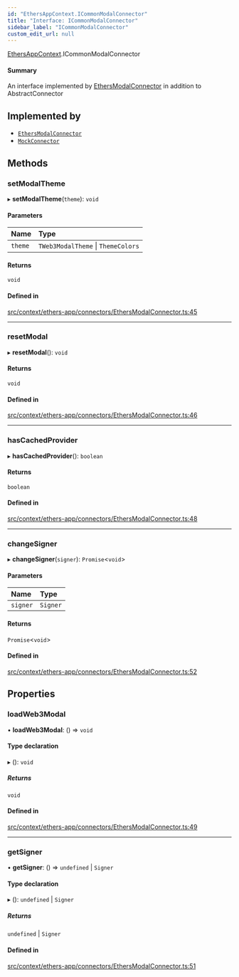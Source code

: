 ```yaml
---
id: "EthersAppContext.ICommonModalConnector"
title: "Interface: ICommonModalConnector"
sidebar_label: "ICommonModalConnector"
custom_edit_url: null
---
```


[EthersAppContext](../modules/EthersAppContext.md).ICommonModalConnector

#### Summary
An interface implemented by [EthersModalConnector](../classes/EthersAppContext.EthersModalConnector.md) in addition to AbstractConnector

## Implemented by

- [`EthersModalConnector`](../classes/EthersAppContext.EthersModalConnector.md)
- [`MockConnector`](../classes/TestUtils.MockConnector.md)

## Methods

### setModalTheme

▸ **setModalTheme**(`theme`): `void`

#### Parameters

| Name | Type |
| :------ | :------ |
| `theme` | `TWeb3ModalTheme` \| `ThemeColors` |

#### Returns

`void`

#### Defined in

[src/context/ethers-app/connectors/EthersModalConnector.ts:45](https://github.com/scaffold-eth/eth-hooks/blob/951f765/packages/eth-hooks/src/context/ethers-app/connectors/EthersModalConnector.ts#L45)

___

### resetModal

▸ **resetModal**(): `void`

#### Returns

`void`

#### Defined in

[src/context/ethers-app/connectors/EthersModalConnector.ts:46](https://github.com/scaffold-eth/eth-hooks/blob/951f765/packages/eth-hooks/src/context/ethers-app/connectors/EthersModalConnector.ts#L46)

___

### hasCachedProvider

▸ **hasCachedProvider**(): `boolean`

#### Returns

`boolean`

#### Defined in

[src/context/ethers-app/connectors/EthersModalConnector.ts:48](https://github.com/scaffold-eth/eth-hooks/blob/951f765/packages/eth-hooks/src/context/ethers-app/connectors/EthersModalConnector.ts#L48)

___

### changeSigner

▸ **changeSigner**(`signer`): `Promise`<`void`\>

#### Parameters

| Name | Type |
| :------ | :------ |
| `signer` | `Signer` |

#### Returns

`Promise`<`void`\>

#### Defined in

[src/context/ethers-app/connectors/EthersModalConnector.ts:52](https://github.com/scaffold-eth/eth-hooks/blob/951f765/packages/eth-hooks/src/context/ethers-app/connectors/EthersModalConnector.ts#L52)

## Properties

### loadWeb3Modal

• **loadWeb3Modal**: () => `void`

#### Type declaration

▸ (): `void`

##### Returns

`void`

#### Defined in

[src/context/ethers-app/connectors/EthersModalConnector.ts:49](https://github.com/scaffold-eth/eth-hooks/blob/951f765/packages/eth-hooks/src/context/ethers-app/connectors/EthersModalConnector.ts#L49)

___

### getSigner

• **getSigner**: () => `undefined` \| `Signer`

#### Type declaration

▸ (): `undefined` \| `Signer`

##### Returns

`undefined` \| `Signer`

#### Defined in

[src/context/ethers-app/connectors/EthersModalConnector.ts:51](https://github.com/scaffold-eth/eth-hooks/blob/951f765/packages/eth-hooks/src/context/ethers-app/connectors/EthersModalConnector.ts#L51)
